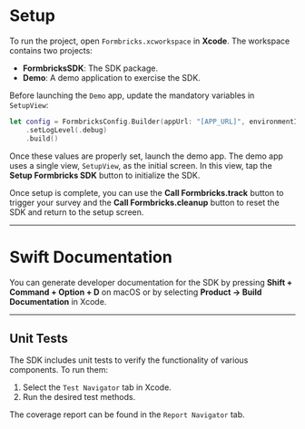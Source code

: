 # Setup

To run the project, open `Formbricks.xcworkspace` in **Xcode**. The workspace contains two projects:

- **FormbricksSDK**: The SDK package.
- **Demo**: A demo application to exercise the SDK.

Before launching the `Demo` app, update the mandatory variables in `SetupView`:

```swift
let config = FormbricksConfig.Builder(appUrl: "[APP_URL]", environmentId: "[ENVIRONMENT_ID]")
    .setLogLevel(.debug)
    .build()
```

Once these values are properly set, launch the demo app. The demo app uses a single view, `SetupView`, as the initial screen. In this view, tap the **Setup Formbricks SDK** button to initialize the SDK.

Once setup is complete, you can use the **Call Formbricks.track** button to trigger your survey and the **Call Formbricks.cleanup** button to reset the SDK and return to the setup screen.

---

# Swift Documentation

You can generate developer documentation for the SDK by pressing **Shift + Command + Option + D** on macOS or by selecting **Product → Build Documentation** in Xcode.

---

## Unit Tests

The SDK includes unit tests to verify the functionality of various components. To run them:

1. Select the `Test Navigator` tab in Xcode.
2. Run the desired test methods.

The coverage report can be found in the `Report Navigator` tab.
